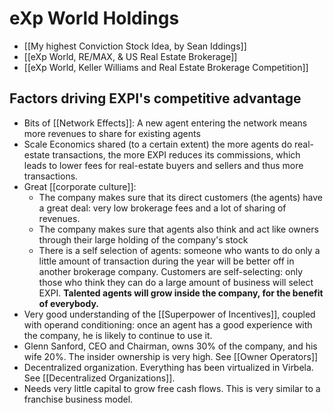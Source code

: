# eXp World Holdings

- [[My highest Conviction Stock Idea, by Sean Iddings]]
- [[eXp World, RE/MAX, & US Real Estate Brokerage]]
- [[eXp World, Keller Williams and Real Estate Brokerage Competition]]

## Factors driving EXPI's competitive advantage

- Bits of [[Network Effects]]: A new agent entering the network means more revenues to share for existing agents
- Scale Economics shared (to a certain extent) the more agents do real-estate transactions, the more EXPI reduces its commissions, which leads to lower fees for real-estate buyers and sellers and thus more transactions.
- Great [[corporate culture]]:
	- The company makes sure that its direct customers (the agents) have a great deal: very low brokerage fees and a lot of sharing of revenues.
	- The company makes sure that agents also think and act like owners through their large holding of the company's stock
	- There is a self selection of agents: someone who wants to do only a little amount of transaction during the year will be better off in another brokerage company. Customers are self-selecting: only those who think they can do a large amount of business will select EXPI. **Talented agents will grow inside the company, for the benefit of everybody.**
- Very good understanding of the [[Superpower of Incentives]], coupled with operand conditioning: once an agent has a good experience with the company, he is likely to continue to use it.
- Glenn Sanford, CEO and Chairman, owns 30% of the company, and his wife 20%. The insider ownership is very high. See [[Owner Operators]]
- Decentralized organization. Everything has been virtualized in Virbela. See [[Decentralized Organizations]].
- Needs very little capital to grow free cash flows. This is very similar to a franchise business model.